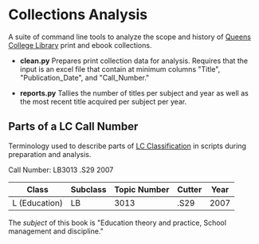 # Collections Analysis
A suite of command line tools to analyze the scope and history of [Queens College Library](https://library.qc.cuny.edu/) print and ebook collections.

- **clean.py** Prepares print collection data for analysis. Requires that the input is an excel file that contain at minimum columns "Title", "Publication_Date", and "Call_Number."

- **reports.py** Tallies the number of titles per subject and year as well as the most recent title acquired per subject per year.

## Parts of a LC Call Number
Terminology used to describe parts of [LC Classification](https://www.loc.gov/catdir/cpso/lcco/) in scripts during preparation and analysis.

Call Number: LB3013 .S29 2007

|Class              | Subclass  | Topic Number | Cutter | Year |
|-------------------|-----------|--------------|--------|------|
|   L (Education)   |     LB    |     3013     |  .S29  | 2007 |

The *subject* of this book is "Education theory and practice, School management and discipline."
